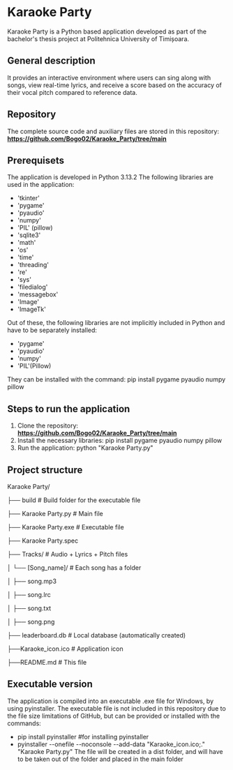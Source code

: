 # Karaoke Party
  Karaoke Party is a Python based application developed as part of the bachelor's thesis project at Politehnica University of Timișoara.

## General description
  It provides an interactive environment where users can sing along with songs, view real-time lyrics, and receive a score based on the accuracy of their vocal pitch compared to reference data.

## Repository
The complete source code and auxiliary files are stored in this repository:
**https://github.com/Bogo02/Karaoke_Party/tree/main**

## Prerequisets
The application is developed in Python 3.13.2
The following libraries are used in the application:
- 'tkinter'
- 'pygame'
- 'pyaudio'
- 'numpy'
- 'PIL' (pillow)
- 'sqlite3'
- 'math'
- 'os'
- 'time'
- 'threading'
- 're'
- 'sys'
- 'filedialog'
- 'messagebox'
- 'Image'
- 'ImageTk'

Out of these, the following libraries are not implicitly included in Python and have to be separately installed:
- 'pygame'
- 'pyaudio'
- 'numpy'
- 'PIL'(Pillow)

They can be installed with the command: pip install pygame pyaudio numpy pillow

## Steps to run the application

1. Clone the repository: **https://github.com/Bogo02/Karaoke_Party/tree/main**
2. Install the necessary libraries: pip install pygame pyaudio numpy pillow
3. Run the application: python "Karaoke Party.py"

## Project structure
  Karaoke Party/
  
  ├── build             # Build folder for the executable file
  
  ├── Karaoke Party.py  # Main file
  
  ├── Karaoke Party.exe # Executable file
  
  ├── Karaoke Party.spec
  
  ├── Tracks/           # Audio + Lyrics + Pitch files
  
  │   └── [Song_name]/  # Each song has a folder
  
  │   ├── song.mp3
  
  │   ├── song.lrc
  
  │   ├── song.txt
  
  │   ├── song.png
  
  ├── leaderboard.db    # Local database (automatically created)
  
  ├──Karaoke_icon.ico   # Application icon
  
  ├──README.md          # This file

## Executable version
  The application is compiled into an executable .exe file for Windows, by using pyinstaller.
  The executable file is not included in this repository due to the file size limitations of GitHub, but can be provided or installed with the commands:
  - pip install pyinstaller  #for installing pyinstaller
  - pyinstaller --onefile --noconsole --add-data "Karaoke_icon.ico;."  "Karaoke Party.py" 
The file will be created in a dist folder, and will have to be taken out of the folder and placed in the main folder
